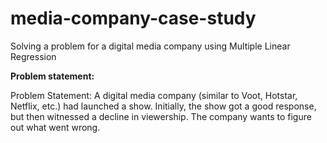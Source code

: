 # media-company-case-study
Solving a problem for a digital media company using Multiple Linear Regression

**Problem statement:**

Problem Statement: A digital media company (similar to Voot, Hotstar, Netflix, etc.) had launched a show. Initially, the show got a good response, but then witnessed a decline in viewership. The company wants to figure out what went wrong.
